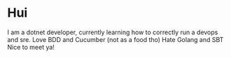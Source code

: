 # Hui

I am a dotnet developer, currently learning how to correctly run a devops and sre.
Love BDD and Cucumber (not as a food tho)
Hate Golang and SBT
Nice to meet ya!
